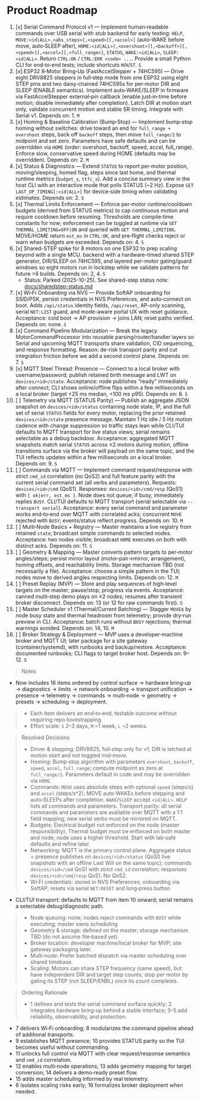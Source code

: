 # Product Roadmap

1. [x] Serial Command Protocol v1 — Implement human‑readable commands over USB serial with stub backend for early testing: `HELP`, `MOVE:<id|ALL>,<abs_steps>[,<speed>][,<accel>]` (auto‑WAKE before move, auto‑SLEEP after), `HOME:<id|ALL>[,<overshoot>][,<backoff>][,<speed>][,<accel>][,<full_range>]`, `STATUS`, `WAKE:<id|ALL>`, `SLEEP:<id|ALL>`. Return `CTRL:OK` / `CTRL:ERR <code> ...`. Provide a small Python CLI for end‑to‑end tests; include shortcuts `M`/`H`/`ST`. `S`
2. [x] ESP32 8‑Motor Bring‑Up (FastAccelStepper + 74HC595) — Drive eight DRV8825 steppers in full‑step mode from one ESP32 using eight STEP pins and two daisy‑chained 74HC595s for per‑motor DIR and SLEEP (ENABLE semantics). Implement auto‑WAKE/SLEEP in firmware via FastAccelStepper external‑pin callback (enable just‑in‑time before motion; disable immediately after completion). Latch DIR at motion start only, validate concurrent motion and stable SR timing. Integrate with Serial v1. Depends on: 1. `M`
3. [x] Homing & Baseline Calibration (Bump‑Stop) — Implement bump‑stop homing without switches: drive toward an end for `full_range + overshoot` steps, back off `backoff` steps, then move `full_range/2` to midpoint and set zero. Parameters have safe defaults and can be overridden via `HOME` (order: overshoot, backoff, speed, accel, full_range). Enforce slow, conservative speed during HOME (defaults may be overridden). Depends on: 2. `M`
4. [x] Status & Diagnostics — Extend `STATUS` to report per‑motor position, moving/sleeping, homed flag, steps since last home, and thermal runtime metrics (`budget_s`, `ttfc_s`). Add a concise summary view in the host CLI with an interactive mode that polls STATUS (~2 Hz). Expose `GET LAST_OP_TIMING[:<id|ALL>]` for device‑side timing when validating estimates. Depends on: 2. `S`
5. [x] Thermal Limits Enforcement — Enforce per‑motor runtime/cooldown budgets (derived from STATUS metrics) to cap continuous motion and require cooldown before resuming. Thresholds are compile‑time constants for now; enforcement can be toggled at runtime via `SET THERMAL_LIMITING=OFF|ON` and queried with `GET THERMAL_LIMITING`. MOVE/HOME return `est_ms` in `CTRL:OK`, and pre‑flight checks reject or warn when budgets are exceeded. Depends on: 4. `S`
6. [x] Shared-STEP spike for 8 motors on one ESP32 to prep scaling beyond with a single MCU. backend with a hardware-timed shared STEP generator,  DIR/SLEEP on 74HC595, and layered per-motor gating/guard windows so eight motors run in lockstep while we validate patterns for future >8 builds.  Depends on: 2, 4. `S`
   - Status: Parked (2025-10-25). See shared-step status note: [docs/sharedstep-status.md](./docs/sharedstep-status.md)
7. [x] Wi‑Fi Onboarding via NVS — Provide SoftAP onboarding for SSID/PSK, persist credentials in NVS Preferences, and auto‑connect on boot. Adds `/api/status` identity fields, `/api/reset`, AP-only scanning, serial `NET:LIST` guard, and mode-aware portal UX with reset guidance. Acceptance: cold boot → AP provision → joins LAN; reset paths verified. Depends on: none. `S`
8. [x] Command Pipeline Modularization — Break the legacy MotorCommandProcessor into reusable parsing/router/handler layers so Serial and upcoming MQTT transports share validation, CID sequencing, and response formatting. Reason: de-risk transport parity and cut integration friction before we add a second control plane. Depends on: 7. `S`
9. [x] MQTT Steel Thread: Presence — Connect to a local broker with username/password; publish retained birth message and LWT on `devices/<id>/state`. Acceptance: node publishes “ready” immediately after connect; CLI shows online/offline flips within a few milliseconds on a local broker (target <25 ms median, <100 ms p95). Depends on: 8. `S`
10. [ ] Telemetry via MQTT (STATUS Parity) — Publish an aggregate JSON snapshot on `devices/<id>/status` containing node state, IP, and the full set of serial `STATUS` fields for every motor, replacing the prior retained `devices/<id>/state` presence message. Maintain 1 Hz idle / 5 Hz motion cadence with change suppression so traffic stays lean while CLI/TUI defaults to MQTT transport for live status views; serial remains selectable as a debug backdoor. Acceptance: aggregated MQTT snapshots match serial `STATUS` across ≥2 motors during motion, offline transitions surface via the broker will payload on the same topic, and the TUI reflects updates within a few milliseconds on a local broker. Depends on: 9. `S`
11. [ ] Commands via MQTT — Implement command request/response with strict `cmd_id` correlation (no QoS2) and full feature parity with the current serial command set (all verbs and parameters). Requests: `devices/<id>/cmd` (QoS1). Responses: `devices/<id>/cmd/resp` (QoS1) with `{ ok|err, est_ms }`. Node does not queue; if busy, immediately replies `BUSY`. CLI/TUI defaults to MQTT transport (serial selectable via `--transport serial`). Acceptance: every serial command and parameter works end‑to‑end over MQTT with correlated acks; concurrent `MOVE` rejected with `BUSY`; events/status reflect progress. Depends on: 10. `M`
12. [ ] Multi‑Node Basics + Registry — Master maintains a live registry from retained `state`; broadcast simple commands to selected nodes. Acceptance: two nodes visible; broadcast `HOME` executes on both with distinct acks. Depends on: 11. `S`
13. [ ] Geometry & Mapping — Master converts pattern targets to per‑motor angles/steps; persist mirror layout (motor‑pair→mirror, arrangement), homing offsets, and reachability limits. Storage mechanism TBD (not necessarily a file). Acceptance: choose a simple pattern in the TUI; nodes move to derived angles respecting limits. Depends on: 12. `M`
14. [ ] Preset Replay (MVP) — Store and play sequences of high‑level targets on the master; pause/stop; progress via events. Acceptance: canned multi‑step demo plays on ≥2 nodes; resumes after transient broker disconnect. Depends on: 13 (or 12 for raw commands first). `S`
15. [ ] Master Scheduler v1 (Thermal/Current Batching) — Stagger `MOVE`s by node busy state and thermal headroom from telemetry; provide dry‑run preview in CLI. Acceptance: batch runs without `BUSY` rejections; thermal warnings avoided. Depends on: 14, 10. `M`
16. [ ] Broker Strategy & Deployment — MVP uses a developer‑machine broker and MQTT UI; later package for a site gateway (container/systemd), with runbooks and backup/restore. Acceptance: documented runbooks; CLI flags to target broker host. Depends on: 9–12. `S`

> Notes
>
- Now includes 16 items ordered by control surface → hardware bring‑up → diagnostics → limits → network onboarding → transport unification → presence → telemetry → commands → multi‑node → geometry → presets → scheduling → deployment.
> - Each item delivers an end‑to‑end, testable outcome without requiring repo bootstrapping.
> - Effort scale: `S` 2–3 days, `M` ~1 week, `L` ~2 weeks.

> Resolved Decisions
>
> - Driver & stepping: DRV8825, full‑step only for v1; DIR is latched at motion start and not toggled mid‑move.
> - Homing: Bump‑stop algorithm with parameters `overshoot`, `backoff`, `speed`, `accel`, `full_range`; compute midpoint as zero at `full_range/2`. Parameters default in code and may be overridden via `HOME`.
> - Commands: `MOVE` uses absolute steps with optional `speed` (steps/s) and `accel` (steps/s^2); MOVE auto‑WAKEs before stepping and auto‑SLEEPs after completion. `WAKE`/`SLEEP` accept `<id|ALL>`. `HELP` lists all commands and parameters. Transport parity: all serial commands and parameters are available over MQTT with a 1:1 field mapping; new serial verbs must be mirrored on MQTT.
> - Budgets: Electrical budget not enforced on the node (master responsibility). Thermal budget must be enforced on both master and node; node uses a higher threshold. Start with lab‑safe defaults and refine later.
> - Networking: MQTT is the primary control plane. Aggregate status + presence publishes on `devices/<id>/status` (QoS0 live snapshots with an offline Last Will on the same topic); commands `devices/<id>/cmd` QoS1 with strict `cmd_id` correlation; responses `devices/<id>/cmd/resp` QoS1. No QoS2.
> - Wi‑Fi credentials: stored in NVS Preferences; onboarding via SoftAP; resets via serial `NET:RESET` and long‑press button.
- CLI/TUI transport: defaults to MQTT from item 10 onward; serial remains a selectable debug/diagnostic path.
> - Node queuing: none; nodes reject commands with `BUSY` while executing; master owns scheduling.
> - Geometry & storage: defined on the master; storage mechanism TBD (do not assume file‑based yet).
> - Broker location: developer machine/local broker for MVP; site gateway packaging later.
> - Multi‑node: Prefer batched dispatch via master scheduling over shared timebase.
> - Scaling: Motors can share STEP frequency (same speed), but have independent DIR and target step counts; stop per motor by gating its STEP (not SLEEP/ENBL) once its count completes.

> Ordering Rationale
>
> - 1 defines and tests the serial command surface quickly; 2 integrates hardware bring‑up behind a stable interface; 3–5 add reliability, observability, and protection.
- 7 delivers Wi‑Fi onboarding; 8 modularizes the command pipeline ahead of additional transports.
- 9 establishes MQTT presence; 10 provides STATUS parity so the TUI becomes useful without commanding.
- 11 unlocks full control via MQTT with clear request/response semantics and `cmd_id` correlation.
- 12 enables multi‑node operations; 13 adds geometry mapping for target conversion; 14 delivers a demo‑ready preset flow.
- 15 adds master scheduling informed by real telemetry.
- 6 isolates scaling risks early; 16 formalizes broker deployment when needed.

